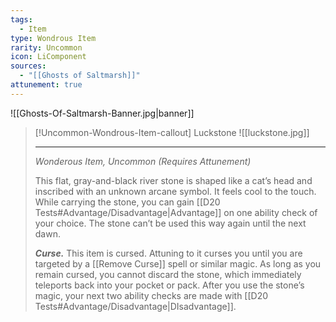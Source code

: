 ```yaml
---
tags:
  - Item
type: Wondrous Item
rarity: Uncommon
icon: LiComponent
sources:
  - "[[Ghosts of Saltmarsh]]"
attunement: true
---
```

![[Ghosts-Of-Saltmarsh-Banner.jpg|banner]]
>[!Uncommon-Wondrous-Item-callout] Luckstone
>![[luckstone.jpg]]
>
>___
>
> *Wonderous Item, Uncommon (Requires Attunement)*
> 
> This flat, gray-and-black river stone is shaped like a cat’s head and inscribed with an unknown arcane symbol. It feels cool to the touch. While carrying the stone, you can gain  [[D20 Tests#Advantage/Disadvantage|Advantage]] on one ability check of your choice. The stone can’t be used this way again until the next dawn.
>
>***Curse.*** This item is cursed. Attuning to it curses you until you are targeted by a [[Remove Curse]] spell or similar magic. As long as you remain cursed, you cannot discard the stone, which immediately teleports back into your pocket or pack. After you use the stone’s magic, your next two ability checks are made with  [[D20 Tests#Advantage/Disadvantage|DIsadvantage]].
>